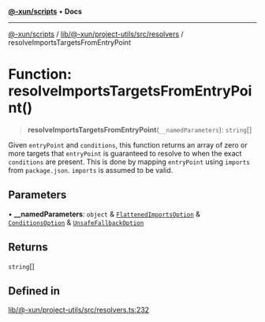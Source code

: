 [**@-xun/scripts**](../../../../../../README.md) • **Docs**

***

[@-xun/scripts](../../../../../../README.md) / [lib/@-xun/project-utils/src/resolvers](../README.md) / resolveImportsTargetsFromEntryPoint

# Function: resolveImportsTargetsFromEntryPoint()

> **resolveImportsTargetsFromEntryPoint**(`__namedParameters`): `string`[]

Given `entryPoint` and `conditions`, this function returns an array of zero
or more targets that `entryPoint` is guaranteed to resolve to when the exact
`conditions` are present. This is done by mapping `entryPoint` using
`imports` from `package.json`. `imports` is assumed to be valid.

## Parameters

• **\_\_namedParameters**: `object` & [`FlattenedImportsOption`](../type-aliases/FlattenedImportsOption.md) & [`ConditionsOption`](../type-aliases/ConditionsOption.md) & [`UnsafeFallbackOption`](../type-aliases/UnsafeFallbackOption.md)

## Returns

`string`[]

## Defined in

[lib/@-xun/project-utils/src/resolvers.ts:232](https://github.com/Xunnamius/xscripts/blob/154567d6fca3f6cf244137e710b029af872e1d9e/lib/@-xun/project-utils/src/resolvers.ts#L232)
